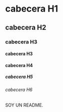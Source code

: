 # cabecera H1
## cabecera H2
### cabecera H3
#### cabecera H3
#### cabecera H4
##### cabecera H5
###### cabecera H6

SOY UN README.